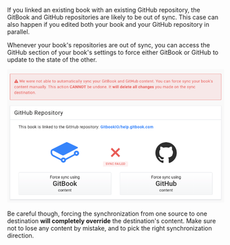 If you linked an existing book with an existing GitHub repository, the GitBook and GitHub repositories are likely to be out of sync.
This case can also happen if you edited both your book and your GitHub repository in parallel.

Whenever your book's repositories are out of sync, you can access the GitHub section of your book's settings to force either GitBook or GitHub to update to the state of the other.

![](/assets/github-sync-error.png)

Be careful though, forcing the synchronization from one source to one destination **will completely override** the destination's content.
Make sure not to lose any content by mistake, and to pick the right synchronization direction.
